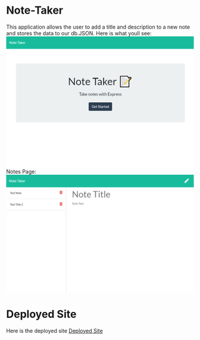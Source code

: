 # Note-Taker
This application allows the user to add a title and description to a new note and stores the data to our db.JSON.
Here is what youll see: ![Portfolio Site](./assets/screenshot.png)
Notes Page: ![Portfolio Site](./assets/notescreenshot.png)
# Deployed Site
Here is the deployed site [Deployed Site](https://damp-stream-96903.herokuapp.com/)